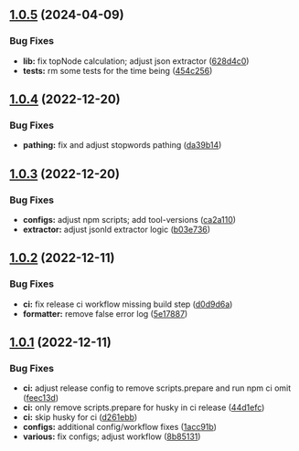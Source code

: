## [1.0.5](https://github.com/sc10ntech/site-metadata-extractor/compare/v1.0.4...v1.0.5) (2024-04-09)


### Bug Fixes

* **lib:** fix topNode calculation; adjust json extractor ([628d4c0](https://github.com/sc10ntech/site-metadata-extractor/commit/628d4c0662f1de4709224eda6b53196f8105352f))
* **tests:** rm some tests for the time being ([454c256](https://github.com/sc10ntech/site-metadata-extractor/commit/454c256ef1ca80f32ec87932b10466184ef093b9))

## [1.0.4](https://github.com/sc10ntech/site-metadata-extractor/compare/v1.0.3...v1.0.4) (2022-12-20)


### Bug Fixes

* **pathing:** fix and adjust stopwords pathing ([da39b14](https://github.com/sc10ntech/site-metadata-extractor/commit/da39b142cc63a4976f27e3964d604cd5f422ec33))

## [1.0.3](https://github.com/sc10ntech/site-metadata-extractor/compare/v1.0.2...v1.0.3) (2022-12-20)


### Bug Fixes

* **configs:** adjust npm scripts; add tool-versions ([ca2a110](https://github.com/sc10ntech/site-metadata-extractor/commit/ca2a110daf463a2ed3c197840a60b679e484056d))
* **extractor:** adjust jsonld extractor logic ([b03e736](https://github.com/sc10ntech/site-metadata-extractor/commit/b03e736af5808ccd91d13db47d3799b07398b860))

## [1.0.2](https://github.com/sc10ntech/site-metadata-extractor/compare/v1.0.1...v1.0.2) (2022-12-11)


### Bug Fixes

* **ci:** fix release ci workflow missing build step ([d0d9d6a](https://github.com/sc10ntech/site-metadata-extractor/commit/d0d9d6a979b1cd719a03427393e1eac6862e49bd))
* **formatter:** remove false error log ([5e17887](https://github.com/sc10ntech/site-metadata-extractor/commit/5e17887e56767253eb5ee7c20ec17416413d7362))

## [1.0.1](https://github.com/sc10ntech/site-metadata-extractor/compare/v1.0.0...v1.0.1) (2022-12-11)


### Bug Fixes

* **ci:** adjust release config to remove scripts.prepare and run npm ci omit ([feec13d](https://github.com/sc10ntech/site-metadata-extractor/commit/feec13d0281f5717aeb4657f3d6f9d5117c1e2a6))
* **ci:** only remove scripts.prepare for husky in ci release ([44d1efc](https://github.com/sc10ntech/site-metadata-extractor/commit/44d1efcedf6c810c48e2fd31365b6bcdc3392828))
* **ci:** skip husky for ci ([d261ebb](https://github.com/sc10ntech/site-metadata-extractor/commit/d261ebb31da11e26dcd890eb1641ae7d0c32b1bc))
* **configs:** additional config/workflow fixes ([1acc91b](https://github.com/sc10ntech/site-metadata-extractor/commit/1acc91b9aa6d38d2e09630d1ff0e8e07ce1a5b3c))
* **various:** fix configs; adjust workflow ([8b85131](https://github.com/sc10ntech/site-metadata-extractor/commit/8b85131089f9d51c441dfd3d47b5778f09fbfa1a))
